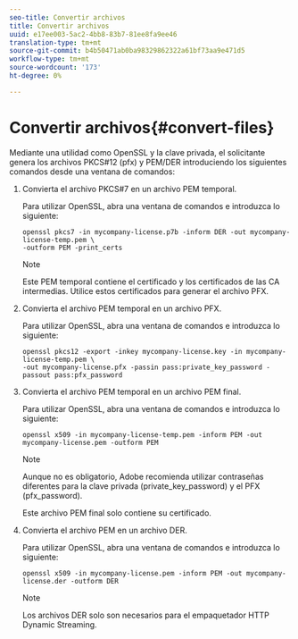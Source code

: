 ```yaml
---
seo-title: Convertir archivos
title: Convertir archivos
uuid: e17ee003-5ac2-4bb8-83b7-81ee8fa9ee46
translation-type: tm+mt
source-git-commit: b4b50471ab0ba98329862322a61bf73aa9e471d5
workflow-type: tm+mt
source-wordcount: '173'
ht-degree: 0%

---
```



# Convertir archivos{#convert-files}

Mediante una utilidad como OpenSSL y la clave privada, el solicitante genera los archivos PKCS#12 (pfx) y PEM/DER introduciendo los siguientes comandos desde una ventana de comandos:

1. Convierta el archivo PKCS#7 en un archivo PEM temporal.

   Para utilizar OpenSSL, abra una ventana de comandos e introduzca lo siguiente:

   ```
   openssl pkcs7 -in mycompany-license.p7b -inform DER -out mycompany-license-temp.pem \ 
   -outform PEM -print_certs 
   ```

   >[!NOTE]
   >
   >Este PEM temporal contiene el certificado y los certificados de las CA intermedias. Utilice estos certificados para generar el archivo PFX.

1. Convierta el archivo PEM temporal en un archivo PFX.

   Para utilizar OpenSSL, abra una ventana de comandos e introduzca lo siguiente:

   ```
   openssl pkcs12 -export -inkey mycompany-license.key -in mycompany-license-temp.pem \ 
   -out mycompany-license.pfx -passin pass:private_key_password -passout pass:pfx_password 
   ```

1. Convierta el archivo PEM temporal en un archivo PEM final.

   Para utilizar OpenSSL, abra una ventana de comandos e introduzca lo siguiente:

   ```
   openssl x509 -in mycompany-license-temp.pem -inform PEM -out mycompany-license.pem -outform PEM 
   ```

   >[!NOTE]
   >
   >Aunque no es obligatorio, Adobe recomienda utilizar contraseñas diferentes para la clave privada (private_key_password) y el PFX (pfx_password).

   Este archivo PEM final solo contiene su certificado.

1. Convierta el archivo PEM en un archivo DER.

   Para utilizar OpenSSL, abra una ventana de comandos e introduzca lo siguiente:

   ```
   openssl x509 -in mycompany-license.pem -inform PEM -out mycompany-license.der -outform DER 
   ```

   >[!NOTE]
   >
   >Los archivos DER solo son necesarios para el empaquetador HTTP Dynamic Streaming.

